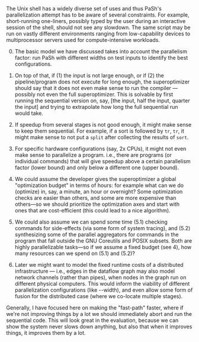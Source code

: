 
The Unix shell has a widely diverse set of uses and thus PaSh's parallelization attempt has to be aware of several constraints.
For example, short-running one-liners, possibly typed by the user during an interactive session of the shell, should not see any slowdown.
The same script may be run on vastly different environments ranging from low-capability devices to multiprocessor servers used for compute-intensive workloads.

0. The basic model we have discussed takes into account the
parallelism factor: run PaSh with different widths on test inputs to
identify the best configurations.

1. On top of that, if (1) the input is not large enough, or if (2) the
pipeline/program does not execute for long enough, the superoptimizer
should say that it does not even make sense to run the compiler —
possibly not even the full superoptimizer. This is solvable by first
running the sequential version on, say, [the input, half the input,
quarter the input] and trying to extrapolate how long the full
sequential run would take.

2. If speedup from several stages is not good enough, it might make
sense to keep them sequential. For example, if a sort is followed by
`tr`, `tr`, it might make sense to not put a `split` after collecting
the results of `sort`.

3. For specific hardware configurations (say, 2x CPUs), it might not
even make sense to parallelize a program. i.e., there are programs (or
individual commands) that will give speedup above a certain
parallelism factor (lower bound) and only below a different one (upper
bound).

4. We could assume the developer gives the superoptimizer a global
"optimization budget" in terms of hours: for example what can we do
(optimize) in, say, a minute, an hour or overnight? Some optimization
checks are easier than others, and some are more expensive than
others—so we should prioritize the optimization axes and start with
ones that are cost-efficient (this could lead to a nice algorithm).

5. We could also assume we can spend some time (5.1) checking commands
for side-effects (via some form of system tracing), and (5.2)
synthesizing some of the parallel aggregators for commands in the
program that fall outside the GNU Coreutils  and POSIX subsets. Both
are highly parallelizable tasks—so if we assume a fixed budget (see
4), how many resources can we spend on (5.1) and (5.2)?

6. Later we might want to model the fixed runtime costs of a
distributed infrastructure — i.e., edges in the dataflow graph may
also model network channels (rather than pipes), when nodes in the
graph run on different physical computers. This would inform the
viability of different parallelization configurations (like --width),
and even allow some form of fusion for the distributed case (where we
co-locate multiple stages).

Generally, I have focused here on making the "fast-path" faster, where
if we're not improving things by a lot we should immediately abort and
run the sequential code.
This will look great in the evaluation, because we can show the system
never slows down anything, but also that when it improves things, it
improves them by a lot.
